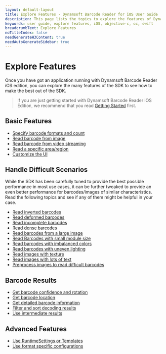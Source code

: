 ```yaml
---
layout: default-layout
title: Explore Features - Dynamsoft Barcode Reader for iOS User Guide
description: This page lists the topics to explore the features of Dynamsoft Barcode Reader iOS SDK.
keywords: user guide, explore features, iOS, objective-c, oc, swift
breadcrumbText: Explore Features
noTitleIndex: false
needGenerateH3Content: true
needAutoGenerateSidebar: true
---
```


# Explore Features

Once you have got an application running with Dynamsoft Barcode Reader iOS edition, you can explore the many features of the SDK to see how to make the best out of the SDK.

> If you are just getting started with Dynamsoft Barcode Reader iOS Edition, we recommend that you read [Getting Started](../index.md) first.

## Basic Features

* [Specify barcode formats and count]({{site.features}}barcode-formats-and-count.html?lang=objc,swift)
* [Read barcode from image]({{site.features}}read-different-source.html?lang=objc,swift)
* [Read barcode from video streaming]({{site.features}}read-video-streaming-mobile.html?lang=objc,swift)
* [Read a specific area/region]({{site.features}}barcode-scan-region-mobile.html?lang=objc,swift)
* [Customize the UI]({{site.oc}}ui-configurations.html)

## Handle Difficult Scenarios

While the SDK has been carefully tuned to provide the best possible performance in most use cases, it can be further tweaked to provide an even better performance for barcodes/images of similar characteristics. Read the following topics and see if any of them might be helpful in your case.

* [Read inverted barcodes]({{site.features}}read-inverted-barcodes.html?lang=objc,swift)
* [Read deformed barcodes]({{site.features}}read-deformed-barcodes.html?lang=objc,swift)
* [Read incomplete barcodes]({{site.features}}read-incomplete-barcodes.html?lang=objc,swift)
* [Read dense barcodes]({{site.features}}read-dense-barcodes.html?lang=objc,swift)
* [Read barcodes from a large image]({{site.features}}read-a-large-image.html?lang=objc,swift)
* [Read Barcodes with small module size]({{site.features}}read-barcodes-with-small-module-size.html?lang=objc,swift)
* [Read barcodes with imbalanced colors]({{site.features}}read-barcodes-with-imbalanced-colour.html?lang=objc,swift)
* [Read barcodes with uneven lighting]({{site.features}}read-barcodes-with-uneven-lighting.html?lang=objc,swift)
* [Read images with texture]({{site.features}}read-images-with-texture.html?lang=objc,swift)
* [Read images with lots of text]({{site.features}}read-images-with-lots-of-text.html?lang=objc,swift)
* [Preprocess images to read difficult barcodes]({{site.features}}preprocess-images.html?lang=objc,swift)

## Barcode Results

* [Get barcode confidence and rotation]({{site.features}}get-confidence-rotation.html?lang=objc,swift)
* [Get barcode location]({{site.features}}get-barcode-location.html?lang=objc,swift)
* [Get detailed barcode information]({{site.features}}get-detailed-info.html?lang=objc,swift)
* [Filter and sort decoding results]({{site.features}}filter-and-sort.html?lang=objc,swift)
* [Use intermediate results]({{site.features}}use-intermidiate-results.html?lang=objc,swift)

## Advanced Features

<!-- * [Control when to terminate a decoding process]({{site.features}}control-terminate-phase.html?lang=objc,swift) -->
* [Use RuntimeSettings or Templates]({{site.features}}use-runtimesettings-or-templates.html?lang=objc,swift)
* [Use format specific configurations]({{site.features}}use-format-specific-configuration.html?lang=objc,swift)
